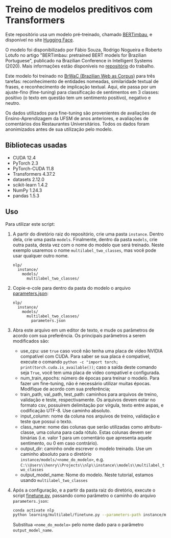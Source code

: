# Treino de modelos preditivos com Transformers

Este repositório usa um modelo pré-treinado, chamado [BERTimbau](https://huggingface.co/neuralmind/bert-base-portuguese-cased), e disponível no site [Hugging Face](https://huggingface.co/).

O modelo foi disponibilizado por Fábio Souza, Rodrigo Nogueira e Roberto Lotufo no artigo "BERTimbau: pretrained BERT
models for Brazilian Portuguese", publicado na Brazilian Conference in Intelligent Systems (2020). Mais informações
estão disponíveis no [repositório](https://github.com/neuralmind-ai/portuguese-bert/) do trabalho.

Este modelo foi treinado no [BrWaC (Brazilian Web as Corpus)](https://www.researchgate.net/publication/326303825_The_brWaC_Corpus_A_New_Open_Resource_for_Brazilian_Portuguese)
para três tarefas: reconhecimento de entidades nomeadas, similaridade textual de frases, e reconhecimento de implicação
textual. Aqui, ele passa por um ajuste-fino (fine-tuning) para classificação de sentimentos em 3 classes: positivo (o
texto em questão tem um sentimento positivo), negativo e neutro.

Os dados utilizados para fine-tuning são provenientes de avaliações de Ensino-Aprendizagem da UFSM de anos anteriores,
e avaliações de comentários dos Restaurantes Universitários. Todos os dados foram anonimizados antes de sua utilização
pelo modelo.

## Bibliotecas usadas

* CUDA 12.4
* PyTorch 2.3
* PyTorch-CUDA 11.8
* Transformers 4.37.2
* datasets 2.12.0
* scikit-learn 1.4.2
* NumPy 1.24.3
* pandas 1.5.3

## Uso

Para utilizar este script:

1. A partir do diretório raiz do repositório, crie uma pasta `instance`. Dentro dela, crie uma pasta `models`. 
  Finalmente, dentro da pasta `models`, crie outra pasta, desta vez com o nome do modelo que será treinado. Neste 
  exemplo usaremos o nome `multilabel_two_classes`, mas você pode usar qualquer outro nome.

   ```
   nlp/
     instance/
       models/
         multilabel_two_classes/
   ```

2. Copie-e-cole para dentro da pasta do modelo o arquivo [parameters.json](../parameters.json):

   ```
   nlp/
     instance/
       models/
         multilabel_two_classes/
           parameters.json
   ```

3. Abra este arquivo em um editor de texto, e mude os parâmetros de acordo com sua preferência. Os principais parâmetros
   a serem modificados são:

   * use_cpu: use `true` caso você não tenha uma placa de vídeo NVIDIA compatível com CUDA. Para saber se sua placa é 
     compatível, execute o comando `python -c "import torch; print(torch.cuda.is_available())`; caso a saída deste 
     comando seja `True`, você tem uma placa de vídeo compatível e configurada.
   * num_train_epochs: número de épocas para treinar o modelo. Para fazer um fine-tuning, não é necessário utilizar 
     muitas épocas. Modifique de acordo com sua preferência;
   * train_path, val_path, test_path: caminhos para arquivos de treino, validação e teste, respectivamente. Os arquivos 
     devem estar no formato csv, possuírem delimitação por vírgula, texto entre aspas, e codificação UTF-8. Use caminho
     absoluto.
   * input_column: nome da coluna nos arquivos de treino, validação e teste que possuí o texto.
   * class_name: nome das colunas que serão utilizadas como atributo-classe, uma coluna para cada rótulo. Estas colunas
     devem ser binárias (i.e. valor 1 para um comentário que apresenta aquele sentimento, ou 0 em caso contrário).
   * output_dir: caminho onde escrever o modelo treinado. Use um caminho absoluto para o diretório 
     `instance/models/<nome_do_modelo>`, e.g. 
     `C:\\Users\\henry\\Projects\\nlp\\instance\\models\\multilabel_two_classes` 
   * output_model_name: Nome do modelo. Neste tutorial, estamos usando `multilabel_two_classes`

4. Após a configuração, e a partir da pasta raiz do diretório, execute o script [finetune.py](multilabel/finetune.py), 
   passando como parâmetro o caminho do arquivo `parameters.json`:

   ```bash
   conda activate nlp
   python learning/multilabel/finetune.py --parameters-path instance/models/<nome_do_modelo>/parameters.json 
   ```
  
   Substitua `<nome_do_modelo>` pelo nome dado para o parâmetro `output_model_name`.